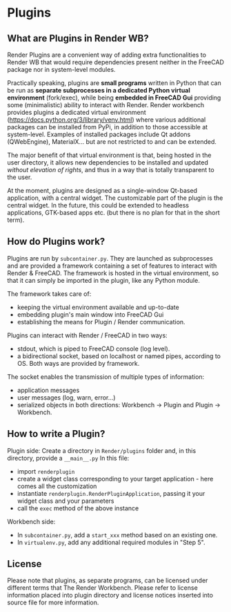 # Plugins

## What are Plugins in Render WB?
Render Plugins are a convenient way of adding extra functionalities to Render
WB that would require dependencies present neither in the FreeCAD package nor
in system-level modules.

Practically speaking, plugins are **small programs** written in Python that can
be run as **separate subprocesses in a dedicated Python virtual environment**
(fork/exec), while being **embedded in FreeCAD Gui** providing some
(minimalistic) ability to interact with Render. Render workbench provides
plugins a dedicated virtual environment
(https://docs.python.org/3/library/venv.html) where various additional packages
can be installed from PyPi, in addition to those accessible at system-level.
Examples of installed packages include Qt addons (QWebEngine), MaterialX... but
are not restricted to and can be extended.

The major benefit of that virtual environment is that, being hosted in the user
directory, it allows new dependencies to be installed and updated _without
elevation of rights_, and thus in a way that is totally transparent to the
user.

At the moment, plugins are designed as a single-window Qt-based application,
with a central widget. The customizable part of the plugin is the central
widget. In the future, this could be extended to headless applications,
GTK-based apps etc. (but there is no plan for that in the short term).

## How do Plugins work?
Plugins are run by `subcontainer.py`. They are launched as subprocesses and are
provided a framework containing a set of features to interact with Render &
FreeCAD. The framework is hosted in the virtual environment, so that it can
simply be imported in the plugin, like any Python module.

The framework takes care of:
* keeping the virtual environment available and up-to-date
* embedding plugin's main window into FreeCAD Gui
* establishing the means for Plugin / Render communication.

Plugins can interact with Render / FreeCAD in two ways:
* stdout, which is piped to FreeCAD console (log level).
* a bidirectional socket, based on localhost or named pipes, according to OS.
  Both ways are provided by framework.

The socket enables the transmission of multiple types of information:
- application messages
- user messages (log, warn, error...)
- serialized objects
in both directions: Workbench -> Plugin and Plugin -> Workbench.

## How to write a Plugin?
Plugin side:
Create a directory in `Render/plugins` folder and, in this directory, provide a
`__main__.py`
In this file:
* import `renderplugin`
* create a widget class corresponding to your target application - here comes all the customization
* instantiate `renderplugin.RenderPluginApplication`, passing it your widget class and your parameters
* call the `exec` method of the above instance

Workbench side:
* In `subcontainer.py`, add a `start_xxx` method based on an existing one.
* In `virtualenv.py`, add any additional required modules in "Step 5".

## License
Please note that plugins, as separate programs, can be licensed under different
terms that The Render Workbench. Please refer to license information placed
into plugin directory and license notices inserted into source file for more
information.
